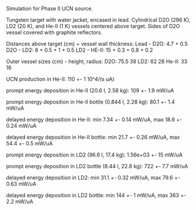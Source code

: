 Simulation for Phase II UCN source.

Tungsten target with water jacket, encased in lead.
Cylindrical D2O (296 K), LD2 (20 K), and He-II (1 K) vessels centered above target.
Sides of D2O vessel covered with graphite reflectors.

Distances above target (cm) + vessel wall thickness:
Lead - D2O: 4.7 + 0.5
D2O - LD2: 8 + 0.5 + 1 + 0.5
LD2 - HE-II: 15 + 0.3 + 0.8 + 0.2

Outer vessel sizes (cm) - height, radius:
D2O: 75.5 38
LD2: 62 28
He-II: 33 16

UCN production in He-II:
110 +- 1 10^4/(s uA)

prompt energy deposition in He-II (20.6 l, 2.58 kg):
109 +- 1.9 mW/uA

prompt energy deposition in He-II bottle (0.844 l, 2.28 kg):
80.1 +- 1.4 mW/uA

delayed energy deposition in He-II:
min 7.34 +- 0.14 mW/uA, max 18.6 +- 0.24 mW/uA

delayed energy deposition in He-II bottle:
min 21.7 +- 0.26 mW/uA, max 54.4 +- 0.5 mW/uA

prompt energy deposition in LD2 (96.6 l, 17.4 kg):
1.56e+03 +- 15 mW/uA

prompt energy deposition in LD2 bottle (8.44 l, 22.8 kg):
722 +- 7.7 mW/uA

delayed energy deposition in LD2:
min 31.1 +- 0.32 mW/uA, max 79.6 +- 0.63 mW/uA

delayed energy deposition in LD2 bottle:
min 144 +- 1 mW/uA, max 363 +- 2.2 mW/uA

